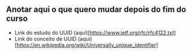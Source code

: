 ## Anotar aqui o que quero mudar depois do fim do curso

- Link do estudo do UUID (aqui)[https://www.ietf.org/rfc/rfc4122.txt]
- Link do conceito de UUID (aqui)[https://en.wikipedia.org/wiki/Universally_unique_identifier]
